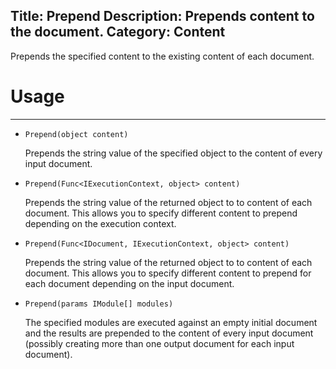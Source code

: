 Title: Prepend
Description: Prepends content to the document.
Category: Content
---
Prepends the specified content to the existing content of each document.

# Usage
---

  - `Prepend(object content)`
  
    Prepends the string value of the specified object to the content of every input document.
    
  - `Prepend(Func<IExecutionContext, object> content)`
  
    Prepends the string value of the returned object to to content of each document. This allows you to specify different content to prepend depending on the execution context.

  - `Prepend(Func<IDocument, IExecutionContext, object> content)`
  
    Prepends the string value of the returned object to to content of each document. This allows you to specify different content to prepend for each document depending on the input document.

  - `Prepend(params IModule[] modules)`
  
    The specified modules are executed against an empty initial document and the results are prepended to the content of every input document (possibly creating more than one output document for each input document).